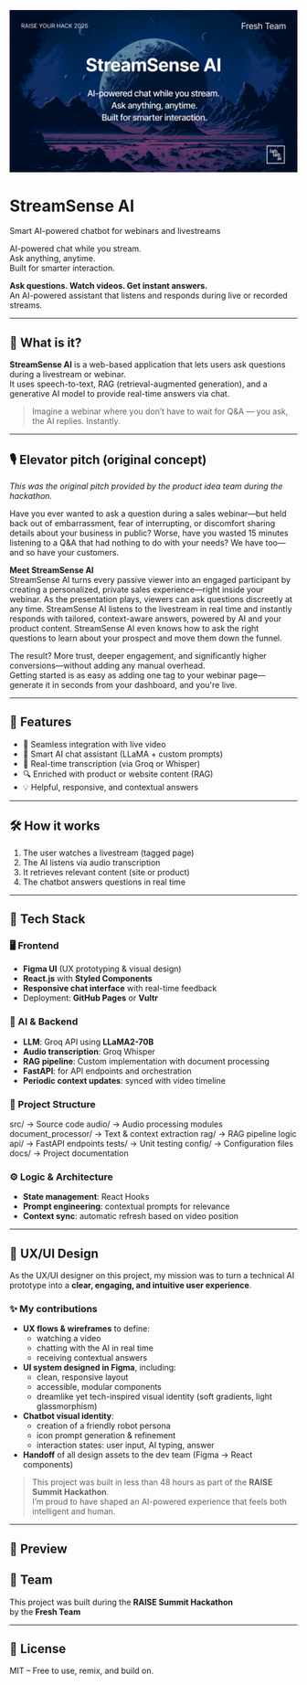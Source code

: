 ![Hero Cover](./hero-cover.png)
# StreamSense AI
Smart AI-powered chatbot for webinars and livestreams

AI-powered chat while you stream.  
Ask anything, anytime.  
Built for smarter interaction.

**Ask questions. Watch videos. Get instant answers.**  
An AI-powered assistant that listens and responds during live or recorded streams.

---

## 🧠 What is it?

**StreamSense AI** is a web-based application that lets users ask questions during a livestream or webinar.  
It uses speech-to-text, RAG (retrieval-augmented generation), and a generative AI model to provide real-time answers via chat.

> Imagine a webinar where you don’t have to wait for Q&A — you ask, the AI replies. Instantly.

---

## 🎙️ Elevator pitch (original concept)

*This was the original pitch provided by the product idea team during the hackathon.*

Have you ever wanted to ask a question during a sales webinar—but held back out of embarrassment, fear of interrupting, or discomfort sharing details about your business in public? Worse, have you wasted 15 minutes listening to a Q&A that had nothing to do with your needs? We have too—and so have your customers.

**Meet StreamSense AI**  
StreamSense AI turns every passive viewer into an engaged participant by creating a personalized, private sales experience—right inside your webinar. As the presentation plays, viewers can ask questions discreetly at any time. StreamSense AI listens to the livestream in real time and instantly responds with tailored, context-aware answers, powered by AI and your product content. StreamSense AI even knows how to ask the right questions to learn about your prospect and move them down the funnel.

The result? More trust, deeper engagement, and significantly higher conversions—without adding any manual overhead.  
Getting started is as easy as adding one tag to your webinar page—generate it in seconds from your dashboard, and you're live.

---

## 🚀 Features

- 🎥 Seamless integration with live video
- 💬 Smart AI chat assistant (LLaMA + custom prompts)
- 🧾 Real-time transcription (via Groq or Whisper)
- 🔍 Enriched with product or website content (RAG)
- 💡 Helpful, responsive, and contextual answers

---

## 🛠️ How it works

1. The user watches a livestream (tagged page)
2. The AI listens via audio transcription
3. It retrieves relevant content (site or product)
4. The chatbot answers questions in real time

---

## 🧪 Tech Stack

### 🖥️ Frontend
- **Figma UI** (UX prototyping & visual design)
- **React.js** with **Styled Components**
- **Responsive chat interface** with real-time feedback
- Deployment: **GitHub Pages** or **Vultr**

### 🤖 AI & Backend
- **LLM**: Groq API using **LLaMA2-70B**
- **Audio transcription**: Groq Whisper
- **RAG pipeline**: Custom implementation with document processing
- **FastAPI**: for API endpoints and orchestration
- **Periodic context updates**: synced with video timeline

### 🧱 Project Structure
src/ → Source code
audio/ → Audio processing modules
document_processor/ → Text & context extraction
rag/ → RAG pipeline logic
api/ → FastAPI endpoints
tests/ → Unit testing
config/ → Configuration files
docs/ → Project documentation

### ⚙️ Logic & Architecture
- **State management**: React Hooks
- **Prompt engineering**: contextual prompts for relevance
- **Context sync**: automatic refresh based on video position

---

## 🎨 UX/UI Design 

As the UX/UI designer on this project, my mission was to turn a technical AI prototype into a **clear, engaging, and intuitive user experience**.

### ✨ My contributions

- **UX flows & wireframes** to define:
  - watching a video
  - chatting with the AI in real time
  - receiving contextual answers
- **UI system designed in Figma**, including:
  - clean, responsive layout
  - accessible, modular components
  - dreamlike yet tech-inspired visual identity (soft gradients, light glassmorphism)
- **Chatbot visual identity**:
  - creation of a friendly robot persona
  - icon prompt generation & refinement
  - interaction states: user input, AI typing, answer
- **Handoff** of all design assets to the dev team (Figma → React components)

> This project was built in less than 48 hours as part of the **RAISE Summit Hackathon**.  
> I’m proud to have shaped an AI-powered experience that feels both intelligent and human.

---

## 📸 Preview



## 🤝 Team

This project was built during the **RAISE Summit Hackathon**  
by the **Fresh Team**

---

## 📌 License

MIT – Free to use, remix, and build on.

